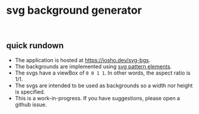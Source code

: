 # svg background generator

![examble background](./static/example.svg)

## quick rundown

- The application is hosted at https://josho.dev/svg-bgs.
- The backgrounds are implemented using [svg pattern elements](https://developer.mozilla.org/en-US/docs/Web/SVG/Tutorial/Patterns).
- The svgs have a viewBox of `0 0 1 1`. In other words, the aspect ratio is 1/1.
- The svgs are intended to be used as backgrounds so a width nor height is specified.
- This is a work-in-progress. If you have suggestions, please open a github issue.
